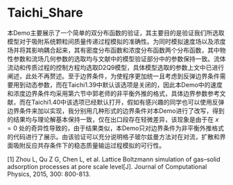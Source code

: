 # Taichi_Share
本Demo主要展示了一个简单的双分布函数的验证，其主要目的是验证我们所选取模型对于吸附系统颗粒间质量传递过程模拟的准确性。为同时模拟速度场以及浓度场并将其影响耦合起来，其有密度分布函数和浓度分布函数两个分布函数，其中物性参数和流场几何参数的选取均与文献中的模型验证部分中的参数保持一致。流体流动和传质过程的控制方程均选取D2Q9模型，具体模型选取的参数上文中已进行阐述，此处不再赘述。至于边界条件，为使程序更加统一且考虑到反弹边界条件需要用到动态参数，而在Taichi1.39中默认该选项是关闭的，因此本Demo中的速度和浓度边界条件均采用第六节中郭老师的非平衡外推的格式，具体边界参数参考文献，而在Taichi1.40中该选项已经默认打开，假如有感兴趣的同学也可以使用反弹边界条件来加以实现，我分别用几种形式的边界条件对本Demo进行了改写，得到的结果均与理论解基本保持一致，仅在出口段存在轻微差异，该现象是由于在 $x=0$ 处的奇异性导致的，由于结果类似，本Demo只对边界条件为非平衡外推格式的代码进行了展示。由该验证可以充分说明格子玻尔兹曼方法对在对流，扩散和界面吸附反应共存条件下的稳态质量输运过程模拟的可行性。

[1] Zhou L, Qu Z G, Chen L, et al. Lattice Boltzmann simulation of gas–solid adsorption processes at pore scale level[J]. Journal of Computational Physics, 2015, 300: 800-813.
